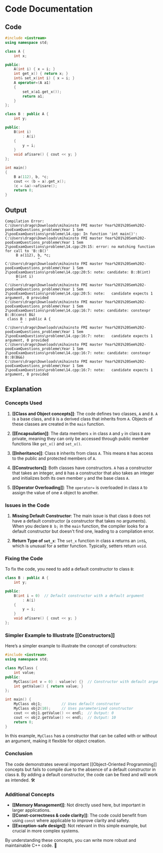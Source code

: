 # Code Documentation

## Code
```cpp
#include <iostream>
using namespace std;

class A {
    int x;

public:
    A(int i) { x = i; }
    int get_x() { return x; }
    int& set_x(int i) { x = i; }
    A operator=(A a1)
    {
        set_x(a1.get_x());
        return a1;
    }
};

class B : public A {
    int y;

public:
    B(int i)
        : A(i)
    {
        y = i;
    }
    void afisare() { cout << y; }
};

int main()
{
    B a(112), b, *c;
    cout << (b = a).get_x();
    (c = &a)->afisare();
    return 0;
}
```

## Output
```
Compilation Error:
C:\Users\drago\Downloads\mihainsto FMI master Year%201%20Sem%202-pooExamQuestions_probleme\Year 1 Sem 2\pooExamQuestions\probleme\14.cpp: In function 'int main()':
C:\Users\drago\Downloads\mihainsto FMI master Year%201%20Sem%202-pooExamQuestions_probleme\Year 1 Sem 2\pooExamQuestions\probleme\14.cpp:29:15: error: no matching function for call to 'B::B()'
     B a(112), b, *c;
               ^
C:\Users\drago\Downloads\mihainsto FMI master Year%201%20Sem%202-pooExamQuestions_probleme\Year 1 Sem 2\pooExamQuestions\probleme\14.cpp:20:5: note: candidate: B::B(int)
     B(int i)
     ^
C:\Users\drago\Downloads\mihainsto FMI master Year%201%20Sem%202-pooExamQuestions_probleme\Year 1 Sem 2\pooExamQuestions\probleme\14.cpp:20:5: note:   candidate expects 1 argument, 0 provided
C:\Users\drago\Downloads\mihainsto FMI master Year%201%20Sem%202-pooExamQuestions_probleme\Year 1 Sem 2\pooExamQuestions\probleme\14.cpp:16:7: note: candidate: constexpr B::B(const B&)
 class B : public A {
       ^
C:\Users\drago\Downloads\mihainsto FMI master Year%201%20Sem%202-pooExamQuestions_probleme\Year 1 Sem 2\pooExamQuestions\probleme\14.cpp:16:7: note:   candidate expects 1 argument, 0 provided
C:\Users\drago\Downloads\mihainsto FMI master Year%201%20Sem%202-pooExamQuestions_probleme\Year 1 Sem 2\pooExamQuestions\probleme\14.cpp:16:7: note: candidate: constexpr B::B(B&&)
C:\Users\drago\Downloads\mihainsto FMI master Year%201%20Sem%202-pooExamQuestions_probleme\Year 1 Sem 2\pooExamQuestions\probleme\14.cpp:16:7: note:   candidate expects 1 argument, 0 provided
```

## Explanation

### Concepts Used

1. **[[Class and Object concepts]]**: The code defines two classes, `A` and `B`. `A` is a base class, and `B` is a derived class that inherits from `A`. Objects of these classes are created in the `main` function.

2. **[[Encapsulation]]**: The data members `x` in class `A` and `y` in class `B` are private, meaning they can only be accessed through public member functions like `get_x()` and `set_x()`.

3. **[[Inheritance]]**: Class `B` inherits from class `A`. This means `B` has access to the public and protected members of `A`.

4. **[[Constructors]]**: Both classes have constructors. `A` has a constructor that takes an integer, and `B` has a constructor that also takes an integer and initializes both its own member `y` and the base class `A`.

5. **[[Operator Overloading]]**: The `operator=` is overloaded in class `A` to assign the value of one `A` object to another.

### Issues in the Code

1. **Missing Default Constructor**: The main issue is that class `B` does not have a default constructor (a constructor that takes no arguments). When you declare `B b;` in the `main` function, the compiler looks for a default constructor but doesn't find one, leading to a compilation error.

2. **Return Type of `set_x`**: The `set_x` function in class `A` returns an `int&`, which is unusual for a setter function. Typically, setters return `void`.

### Fixing the Code

To fix the code, you need to add a default constructor to class `B`:

```cpp
class B : public A {
    int y;

public:
    B(int i = 0)  // Default constructor with a default argument
        : A(i)
    {
        y = i;
    }
    void afisare() { cout << y; }
};
```

### Simpler Example to Illustrate [[Constructors]]

Here’s a simpler example to illustrate the concept of constructors:

```cpp
#include <iostream>
using namespace std;

class MyClass {
    int value;
public:
    MyClass(int v = 0) : value(v) {}  // Constructor with default argument
    int getValue() { return value; }
};

int main() {
    MyClass obj1;         // Uses default constructor
    MyClass obj2(10);     // Uses parameterized constructor
    cout << obj1.getValue() << endl;  // Output: 0
    cout << obj2.getValue() << endl;  // Output: 10
    return 0;
}
```

In this example, `MyClass` has a constructor that can be called with or without an argument, making it flexible for object creation.

### Conclusion

The code demonstrates several important [[Object-Oriented Programming]] concepts but fails to compile due to the absence of a default constructor in class `B`. By adding a default constructor, the code can be fixed and will work as intended. 🛠️

### Additional Concepts

- **[[Memory Management]]**: Not directly used here, but important in larger applications.
- **[[Const-correctness & code clarity]]**: The code could benefit from using `const` where applicable to improve clarity and safety.
- **[[Exception-safe design]]**: Not relevant in this simple example, but crucial in more complex systems.

By understanding these concepts, you can write more robust and maintainable C++ code. 🚀